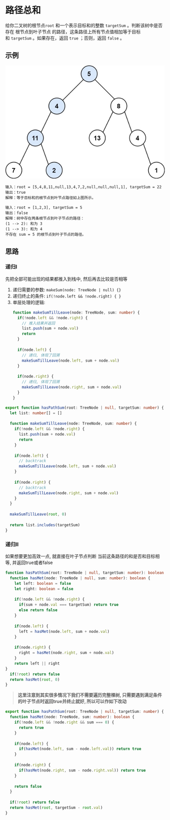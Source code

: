 # 路径总和

给你二叉树的根节点`root` 和一个表示目标和的整数 `targetSum` 。判断该树中是否存在 根节点到叶子节点 的路径，这条路径上所有节点值相加等于目标和 `targetSum` 。如果存在，返回 `true` ；否则，返回 `false` 。

## 示例

![pathSum](../../static/img/binary-tree/pathsum1.jpeg)
```
输入：root = [5,4,8,11,null,13,4,7,2,null,null,null,1], targetSum = 22
输出：true
解释：等于目标和的根节点到叶节点路径如上图所示。
```

```
输入：root = [1,2,3], targetSum = 5
输出：false
解释：树中存在两条根节点到叶子节点的路径：
(1 --> 2): 和为 3
(1 --> 3): 和为 4
不存在 sum = 5 的根节点到叶子节点的路径。
```

## 思路

### 递归I 

先把全部可能出现的结果都推入到栈中, 然后再去比较是否相等

1. 递归需要的参数: `makeSum(node: TreeNode | null) {}`
2. 递归终止的条件: `if(!node.left && !node.right) { }`
3. 单层处理的逻辑: 
    ```typescript 
    function makeSumTillLeave(node: TreeNode, sum: number) {
      if(!node.left && !node.right) {
        // 推入结果并返回
        list.push(sum + node.val)
        return 
      }

      if(node.left) {
        // 递归, 体现了回溯
        makeSumTillLeave(node.left, sum + node.val)
      }

      if(node.right) {
        // 递归, 体现了回溯
        makeSumTillLeave(node.right, sum + node.val)
      }
    }

    ```

```typescript 
export function hasPathSum(root: TreeNode | null, targetSum: number) {
  let list: number[] = []

  function makeSumTillLeave(node: TreeNode, sum: number) {
    if(!node.left && !node.right) {
      list.push(sum + node.val)
      return 
    }

    if(node.left) {
      // backtrack
      makeSumTillLeave(node.left, sum + node.val)
    }

    if(node.right) {
      // backtrack
      makeSumTillLeave(node.right, sum + node.val)
    }
  }

  makeSumTillLeave(root, 0)

  return list.includes(targetSum)
}
```

### 递归II

如果想要更加高效一点, 就直接在叶子节点判断 当前这条路径的和是否和目标相等, 并返回true或者false 

```typescript
function hasPathSum(root: TreeNode | null, targetSum: number): boolean {
  function hasMet(node: TreeNode | null, sum: number): boolean {
    let left: boolean = false
    let right: boolean = false
    
    if(!node.left && !node.right) {
      if(sum + node.val === targetSum) return true 
      else return false 
    }

    if(node.left) {
      left = hasMet(node.left, sum + node.val)
    }

    if(node.right) {
      right = hasMet(node.right, sum + node.val)
    }
    return left || right
}
  if(!root) return false
  return hasMet(root, 0)
}
```

> **这里注意到其实很多情况下我们不需要遍历完整棵树, 只需要遇到满足条件的叶子节点时返回true并终止就好, 所以可以作如下改动**

```typescript 
export function hasPathSum(root: TreeNode | null, targetSum: number) {
  function hasMet(node: TreeNode, sum: number): boolean {
    if(!node.left && !node.right && sum === 0) {
      return true
    }

    if(node.left) {
      if(hasMet(node.left, sum - node.left.val)) return true
    }

    if(node.right) {
      if(hasMet(node.right, sum - node.right.val)) return true
    }

    return false
  }

  if(!root) return false
  return hasMet(root, targetSum - root.val)
}
```
